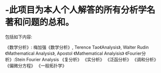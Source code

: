 # -此项目为本人个人解答的所有分析学名著和问题的总和。
包括如下内容:

《数学分析》: 梅加强《数学分析》, Terence Tao《Analysis》, Walter Rudin 《Mathematical Analysis》, Apostol 《Mathematical Analyisis》
《Fourier分析》:Stein Fourier Analysis
《复分析》
《实分析》
《泛函分析》
《调和分析》
《偏微分方程》
《一般拓扑学》
